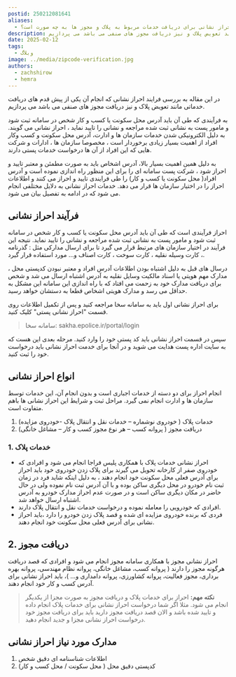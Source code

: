 ```yaml
---
postid: 250212081641
aliases:
  - فرایند احراز نشانی برای دریافت خدمات مربوط به پلاک و مجوز ها به چه صورت است؟
description: در این مقاله به بررسی فرایند احراز نشانی که انجام آن یکی از پیش قدم های دریافت خدماتی مانند تعویض پلاک و نیز دریافت مجوز های صنفی می باشد می پردازیم.
date: 2025-02-12
tags:
  - وبلاگ
image: ../media/zipcode-verification.jpg
authors:
  - zachshirow
  - hemra
---
```



در این مقاله به بررسی فرایند احراز نشانی که انجام آن یکی از پیش قدم های دریافت خدماتی مانند تعویض پلاک و نیز دریافت مجوز های صنفی می باشد می پردازیم. 

به فرآیندی که طی آن باید آدرس محل سکونت یا کسب و کار شخص در سامانه ثبت شود و مامور پست به نشانی ثبت شده مراجعه  و  نشانی را تایید نماید ، احراز نشانی می گویند. به دلیل الکترونیکی شدن خدمات سازمان ها و ادارت، آدرس محل سکونت و کسب وکار افراد از اهمیت بسیار زیادی برخوردار است ، مخصوصا سازمان ها ، ادارات و شرکت هایی که این افراد از آن ها درخواست خدمات پستی دارند.

به دلیل همین اهمیت بسیار بالا، آدرس اشخاص باید به صورت مطمئن و معتبر تایید و احراز شود ، شرکت پست سامانه ای را برای این منظور راه اندازی نموده است و آدرس افراد( محل سکونت یا کسب و کار) را طی فرایندی تایید و احراز می کنند و اطلاعات احراز را در اختیار سازمان ها قرار می دهد. خدمات احراز نشانی به دلایل مختلفی انجام می شود که در ادامه به تفصیل بیان می شود.
## فرآیند احراز نشانی

احراز فرآیندی است که طی آن باید آدرس محل سکونت یا کسب و کار شخص در سامانه ثبت شود و مامور پست به نشانی ثبت شده مراجعه  و  نشانی را تایید نماید. نتیجه این فرآیند در اختیار سازمان های مرتبط قرار می گیرد تا برای ارسال مدارکی مثل : گذرنامه ، کارت وسیله نقلیه ، کارت سوخت ، کارت اصناف و… مورد استفاده قرار گیرد.

درسال های قبل به دلیل اشتباه بودن اطلاعات آدرس افراد و معتبر نبودن کدپستی محل ، مدارک مهم هویتی یا اسناد مالکیت وسایل نقلیه به آدرس اشتباه ارسال می شد و  شخص برای دریافت مدارک خود به زحمت می افتاد که با راه اندازی این سامانه این مشکل به حداقل می رسد و مدارک هویتی اشخاص قطعا به دستشان خواهد رسید.

برای احراز نشانی اول باید به سامانه سخا مراجعه کنید و پس از تکمیل اطلاعات روی قسمت "احراز نشانی پستی" کلیک کنید. 

> سامانه سخا: sakha.epolice.ir/portal/login

سپس در قسمت احراز نشانی باید کد پستی خود را وارد کنید. مرحله بعدی این هست که به سایت اداره پست هدایت می شوید و در آنجا برای خدمت احراز نشانی باید درخواست خود را ثبت کنید.  

## انواع احراز نشانی

انجام احراز برای دو دسته از خدمات اجباری است و بدون انجام آن،  این خدمات توسط سازمان ها و ادارت انجام نمی گیرد. مراحل ثبت و شرایط این احراز نشانی ها باهم متفاوت است. 

1. خدمات پلاک ( خودروی نوشماره – خدمات نقل و انتقال پلاک -خودروی مزایده)
2. دریافت مجوز ( پروانه کسب – هر نوع مجوز کسب و کار – مشاغل خانگی)

### 1. خدمات پلاک

- احراز نشانی خدمات پلاک با همکاری پلیس فراجا انجام می شود و افرادی که خودروی صفر از کارخانه تحویل می گیرند برای پلاک زدن خودروی خود باید احراز برای آدرس فعلی محل سکونت خود انجام دهند ، به دلیل اینکه شاید فرد در زمان ثبت نام خودرو در محل دیگری ساکن بوده و با آن آدرس ثبت نام نموده ولی در حال حاضر در مکان دیگری ساکن است و در صورت عدم احراز مدارک خودرو به آدرس اشتباه ارسال خواهد شد. 
- افرادی که خودرویی را معامله نموده و درخواست خدمات نقل و انتقال پلاک دارند. 
- فردی که برنده خودروی مزایده ای شده و قصد پلاک زدن خودرو را دارد ،باید احراز نشانی برای آدرس فعلی محل سکونت خود انجام دهند.
## 2. دریافت مجوز

احراز نشانی مجوز با همکاری سامانه مجوز انجام می شود و افرادی که قصد دریافت هرگونه مجوز را دارند ( پروانه کسب، مشاغل خانگی، پروانه نظام مهندسی، پروانه بهره برداری، مجوز فعالیت، پروانه کشاورزی،  پروانه دامداری و… )، باید احراز نشانی برای آدرس کسب و کار خود انجام دهند.


> **نکته مهم:** احراز  برای خدمات پلاک و دریافت مجوز به صورت مجزا از یکدیگر انجام می شود. مثلا اگر شما درخواست احراز نشانی برای خدمات پلاک انجام داده و تایید شده باشد و الان قصد دریافت مجوز دارید باید برای دریافت مجوز خود درخواست احراز نشانی مجزا و جدید انجام دهید.

 
## مدارک مورد نیاز احراز نشانی

1. اطلاعات شناسنامه ای دقیق شخص
2. کدپستی دقیق محل ( محل سکونت / محل کسب و کار)